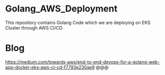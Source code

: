 # Golang_AWS_Deployment
This repository contains Golang Code which we are deploying on EKS Cluster through AWS CI/CD

# Blog
https://medium.com/towards-aws/end-to-end-devops-for-a-golang-web-app-docker-eks-aws-ci-cd-f7793e230ae9
@@@
